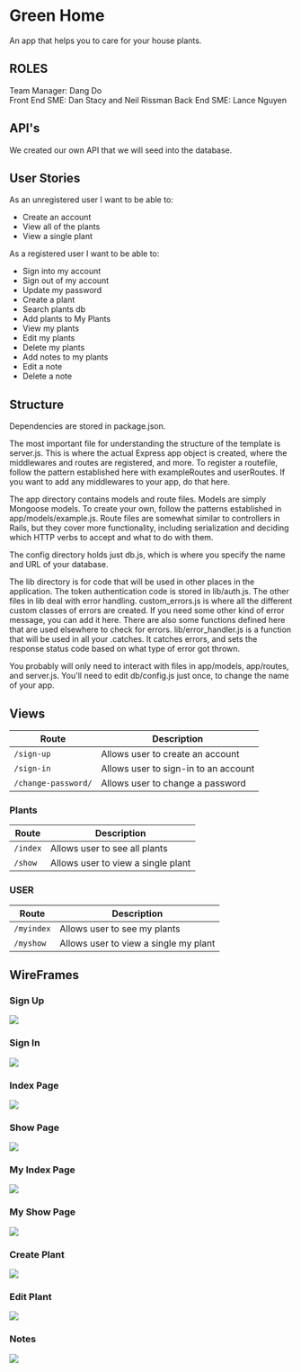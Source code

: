 # Green Home

An app that helps you to care for your house plants.

## ROLES

Team Manager: Dang Do  
Front End SME:  Dan Stacy and Neil Rissman
Back End SME: Lance Nguyen

## API's

We created our own API that we will seed into the database. 

## User Stories

As an unregistered user I want to be able to:
  - Create an account
  - View all of the plants
  - View a single plant

As a registered user I want to be able to:
  - Sign into my account
  - Sign out of my account
  - Update my password
  - Create a plant
  - Search plants db
  - Add plants to My Plants
  - View my plants
  - Edit my plants
  - Delete my plants
  - Add notes to my plants
  - Edit a note
  - Delete a note

## Structure

Dependencies are stored in package.json.

The most important file for understanding the structure of the template is server.js. This is where the actual Express app object is created, where the middlewares and routes are registered, and more. To register a routefile, follow the pattern established here with exampleRoutes and userRoutes. If you want to add any middlewares to your app, do that here.

The app directory contains models and route files. Models are simply Mongoose models. To create your own, follow the patterns established in app/models/example.js. Route files are somewhat similar to controllers in Rails, but they cover more functionality, including serialization and deciding which HTTP verbs to accept and what to do with them.

The config directory holds just db.js, which is where you specify the name and URL of your database.

The lib directory is for code that will be used in other places in the application. The token authentication code is stored in lib/auth.js. The other files in lib deal with error handling. custom_errors.js is where all the different custom classes of errors are created. If you need some other kind of error message, you can add it here. There are also some functions defined here that are used elsewhere to check for errors. lib/error_handler.js is a function that will be used in all your .catches. It catches errors, and sets the response status code based on what type of error got thrown.

You probably will only need to interact with files in app/models, app/routes, and server.js. You'll need to edit db/config.js just once, to change the name of your app.

## Views

| Route                | Description         |
|--------              |---------------------|
| `/sign-up`           | Allows user to create an account |
| `/sign-in`           | Allows user to sign-in to an account |
| `/change-password/`  | Allows user to change a password |


### Plants

| Route                | Description         |
|--------              |---------------------|
| `/index`           | Allows user to see all plants|
| `/show`           | Allows user to view a single plant |

### USER

| Route       |     Description    |
|--------     |---------------------|
| `/myindex`  | Allows user to see my plants|
| `/myshow`   | Allows user to view a single my plant 

## WireFrames

### Sign Up
![](planning/Create%20Account.jpg)
### Sign In
![](planning/Sign-in.jpg)
### Index Page
![](planning/Index.jpg)
### Show Page
![](planning/Show%20Page.jpg)
### My Index Page
![](planning/My%20Index.jpg)
### My Show Page
![](planning/My%20Show%20Page.jpg)
### Create Plant
![](planning/Create%20Page.jpg)
### Edit Plant
![](planning/Edit%20Page.jpg)
### Notes
![](planning/Notes.jpg)

